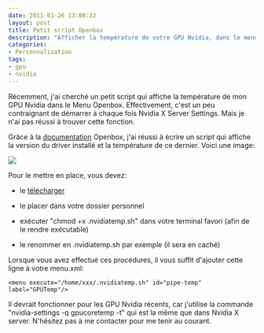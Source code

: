 ```yaml
---
date: 2011-01-26 13:00:22
layout: post
title: Petit script Openbox
description: "Afficher la température de votre GPU Nvidia, dans le menu Openbox."
categories:
- Personnalisation
tags:
- gpu
- nvidia
---
```


Récemment, j'ai cherché un petit script qui affiche la température de mon GPU Nvidia dans le Menu Openbox. Effectivement, c'est un peu contraignant de démarrer à chaque fois Nvidia X Server Settings. Mais je n'ai pas réussi à trouver cette fonction.

Grâce à la [documentation](http://openbox.org/wiki/Main_Page) Openbox, j'ai réussi à écrire un script qui affiche la version du driver installé et la température de ce dernier. Voici une image:

<!-- more -->

<img class="imgcenter" src="http://linuxien.legtux.org/uploads/images/2011/01/gpuscript.png">

Pour le mettre en place, vous devez:

  * le [télécharger](http://linuxien.legtux.org/uploads/images/2011/01/nvidiatemp.sh)

  * le placer dans votre dossier personnel

  * exécuter "chmod +x .nvidiatemp.sh" dans votre terminal favori (afin de le rendre exécutable)

  * le renommer en .nvidiatemp.sh par exemple (il sera en caché)

Lorsque vous avez effectué ces procédures, il vous suffit d'ajouter cette ligne à votre menu.xml:

	<menu execute="/home/xxx/.nvidiatemp.sh" id="pipe-temp" label="GPUTemp"/>

Il devrait fonctionner pour les GPU Nvidia récents, car j'utilise la commande "nvidia-settings -q gpucoretemp -t" qui est la même que dans Nvidia X server. N'hésitez pas à me contacter pour me tenir au courant.
